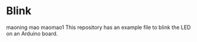 # Blink
maoning mao maomao1
This repository has an example file to blink the LED on an Arduino board.
